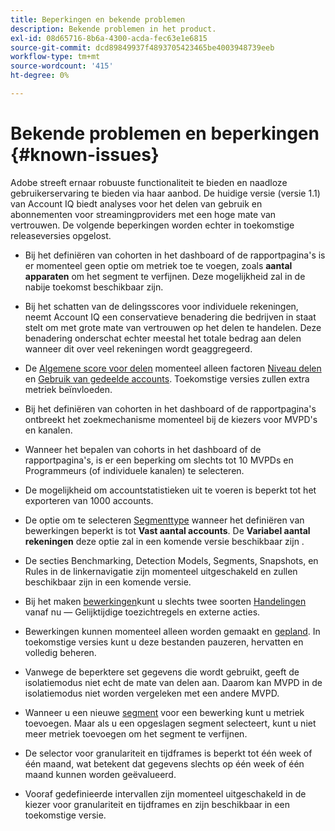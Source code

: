 ```yaml
---
title: Beperkingen en bekende problemen
description: Bekende problemen in het product.
exl-id: 08d65716-8b6a-4300-acda-fec63e1e6815
source-git-commit: dcd89849937f4893705423465be4003948739eeb
workflow-type: tm+mt
source-wordcount: '415'
ht-degree: 0%

---
```


# Bekende problemen en beperkingen {#known-issues}

Adobe streeft ernaar robuuste functionaliteit te bieden en naadloze gebruikerservaring te bieden via haar aanbod. De huidige versie (versie 1.1) van Account IQ biedt analyses voor het delen van gebruik en abonnementen voor streamingproviders met een hoge mate van vertrouwen. De volgende beperkingen worden echter in toekomstige releaseversies opgelost.

* Bij het definiëren van cohorten in het dashboard of de rapportpagina&#39;s is er momenteel geen optie om metriek toe te voegen, zoals **aantal apparaten** om het segment te verfijnen. Deze mogelijkheid zal in de nabije toekomst beschikbaar zijn.

* Bij het schatten van de delingsscores voor individuele rekeningen, neemt Account IQ een conservatieve benadering die bedrijven in staat stelt om met grote mate van vertrouwen op het delen te handelen. Deze benadering onderschat echter meestal het totale bedrag aan delen wanneer dit over veel rekeningen wordt geaggregeerd.

* De [Algemene score voor delen](/help/AccountIQ/dashboard.md#overall-sharing-score) momenteel alleen factoren [Niveau delen](/help/AccountIQ/dashboard.md#sharing-level) en [Gebruik van gedeelde accounts](/help/AccountIQ/dashboard.md#usage-from-shared-accounts). Toekomstige versies zullen extra metriek beïnvloeden.

* Bij het definiëren van cohorten in het dashboard of de rapportpagina&#39;s ontbreekt het zoekmechanisme momenteel bij de kiezers voor MVPD&#39;s en kanalen.

* Wanneer het bepalen van cohorts in het dashboard of de rapportpagina&#39;s, is er een beperking om slechts tot 10 MVPDs en Programmeurs (of individuele kanalen) te selecteren.

* De mogelijkheid om accountstatistieken uit te voeren is beperkt tot het exporteren van 1000 accounts.

* De optie om te selecteren [Segmenttype](#segment-type) wanneer het definiëren van bewerkingen beperkt is tot **Vast aantal accounts**. De **Variabel aantal rekeningen** deze optie zal in een komende versie beschikbaar zijn .

* De secties Benchmarking, Detection Models, Segments, Snapshots, en Rules in de linkernavigatie zijn momenteel uitgeschakeld en zullen beschikbaar zijn in een komende versie.

* Bij het maken [bewerkingen](/help/AccountIQ/operation-affecting-user-segment.md)kunt u slechts twee soorten [Handelingen](/help/AccountIQ/operation-affecting-user-segment.md) vanaf nu — Gelijktijdige toezichtregels en externe acties.

* Bewerkingen kunnen momenteel alleen worden gemaakt en [gepland](/help/AccountIQ/operation-affecting-user-segment.md#action). In toekomstige versies kunt u deze bestanden pauzeren, hervatten en volledig beheren.

* Vanwege de beperktere set gegevens die wordt gebruikt, geeft de isolatiemodus niet echt de mate van delen aan. Daarom kan MVPD in de isolatiemodus niet worden vergeleken met een andere MVPD. <!--do we need to separate out this limitation, which is from a different persona i.e. only for Programmer persona?-->

* Wanneer u een nieuwe [segment](/help/AccountIQ/segments-timeframe.md) voor een bewerking kunt u metriek toevoegen. Maar als u een opgeslagen segment selecteert, kunt u niet meer metriek toevoegen om het segment te verfijnen.

* De selector voor granulariteit en tijdframes is beperkt tot één week of één maand, wat betekent dat gegevens slechts op één week of één maand kunnen worden geëvalueerd.

* Vooraf gedefinieerde intervallen zijn momenteel uitgeschakeld in de kiezer voor granulariteit en tijdframes en zijn beschikbaar in een toekomstige versie.

